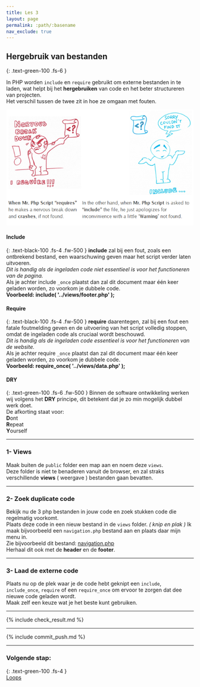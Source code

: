 ```yaml
---
title: Les 3
layout: page
permalink: :path/:basename
nav_exclude: true
---
```


## Hergebruik van bestanden
{: .text-green-100 .fs-6 }

In PHP worden `include` en `require` gebruikt om externe bestanden in te laden, wat helpt bij het **hergebruiken** van code en het beter structureren van projecten.  
Het verschil tussen de twee zit in hoe ze omgaan met fouten.

![illustration.png](images/illustration.png)

#### Include
{: .text-black-100 .fs-4 .fw-500 }
**include** zal bij een fout, zoals een ontbrekend bestand, een waarschuwing geven maar het script verder laten uitvoeren.  
_Dit is handig als de ingeladen code niet essentieel is voor het functioneren van de pagina._  
Als je achter include `_once` plaatst dan zal dit document maar één keer geladen worden, zo voorkom je dubbele code.  
**Voorbeeld: include( '../views/footer.php' );**

#### Require
{: .text-black-100 .fs-4 .fw-500 }
**require** daarentegen, zal bij een fout een fatale foutmelding geven en de uitvoering van het script volledig stoppen, omdat de ingeladen code als cruciaal wordt beschouwd.  
_Dit is handig als de ingeladen code essentieel is voor het functioneren van de website._  
Als je achter require `_once` plaatst dan zal dit document maar één keer geladen worden, zo voorkom je dubbele code.  
**Voorbeeld: require_once( '../views/data.php' );**

#### DRY
{: .text-green-100 .fs-6 .fw-500 }
Binnen de software ontwikkeling werken wij volgens het **DRY** principe, dit betekent dat je zo min mogelijk dubbel werk doet.  
De afkorting staat voor:  
**D**ont  
**R**epeat  
**Y**ourself  

---
### 1- Views
Maak buiten de `public` folder een map aan en noem deze `views`.  
Deze folder is niet te benaderen vanuit de browser, en zal straks verschillende **views** ( weergave ) bestanden gaan bevatten.

---
### 2- Zoek duplicate code
Bekijk nu de 3 php bestanden in jouw code en zoek stukken code die regelmatig voorkomt.  
Plaats deze code in een nieuw bestand in de `views` folder.  _( knip en plak )_ 
Ik maak bijvoorbeeld een `navigation.php` bestand aan en plaats daar mijn menu in.  
Zie bijvoorbeeld dit bestand: [navigation.php](data/navigation.php)  
Herhaal dit ook met de **header** en de **footer**. 

---
### 3- Laad de externe code
Plaats nu op de plek waar je de code hebt geknipt een `include`, `include_once`, `require` of een `require_once` om ervoor te zorgen dat dee nieuwe code geladen wordt.  
Maak zelf een keuze wat je het beste kunt gebruiken.

---
{% include check_result.md %}

---
{% include commit_push.md %}

---
### Volgende stap:
{: .text-green-100 .fs-4 }  
[Loops](loops)